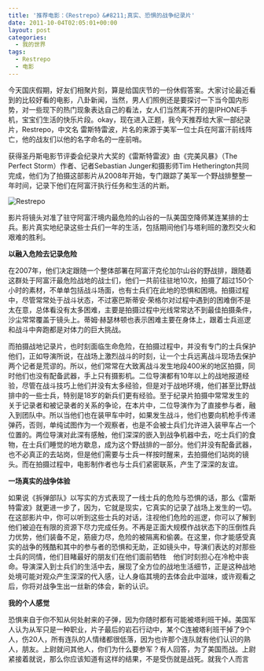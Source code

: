```yaml
---
title: '推荐电影：《Restrepo》&#8211;真实、恐惧的战争纪录片'
date: 2011-10-04T02:05:01+00:00
layout: post
categories:
  - 我的世界
tags:
  - Restrepo
  - 电影
---
```


今天国庆假期，好友们相聚片刻，算是给国庆节的一份休假答案。大家讨论最近看到的比较好看的电影，八卦新闻，当然，男人们照例还是要探讨一下当今国内形势，对一些现下的热门现象表达自己的看法，女人们当然离不开的是IPHONE手机，宝宝们生活的快乐片段。okay，现在进入正题，我今天推荐给大家一部纪录片，Restrepo，中文名 雷斯特雷波，片名的来源于美军一位士兵在阿富汗前线阵亡，他的战友们以他的名字命名的一座前哨。

获得圣丹斯电影节评委会纪录片大奖的《雷斯特雷波》由《完美风暴》（The Perfect Storm）作者、记者Sebastian Junger和摄影师Tim Hetherington共同完成，他们为了拍摄这部影片从2008年开始，专门跟踪了美军一个野战排整整一年时间，记录下他们在阿富汗执行任务和生活的片断。

![Restrepo](http://restrepothemovie.com/themes/site_themes/restrepo/img/restrepo-icon-red.png)
<!--more-->
影片将镜头对准了驻守阿富汗境内最危险的山谷的一队美国空降师某连某排的士兵。影片真实地纪录这些士兵们一年的生活，包括期间他们与塔利班的激烈交火和艰难的胜利。

**以融入危险去记录危险**

在2007年，他们决定跟随一个整体部署在阿富汗克伦加尔山谷的野战排，跟随着这群处于阿富汗最危险战地的战士们，他们一共前往驻地10次，拍摄了超过150个小时的素材，不单单包括战斗场面，也有士兵们在此地的恐惧和困境。拍摄过程中，尽管常常处于战斗状态，不过塞巴斯蒂安·荣格尔对过程中遇到的困难倒不是太在意，总体看没有太多困难，主要是拍摄过程中光线常常达不到最佳拍摄条件，沙尘常常覆盖于镜头上。蒂姆·赫瑟林顿也表示困难主要在身体上，跟着士兵巡逻和战斗中奔跑都是对体力的巨大挑战。

而拍摄战地记录片，也时刻面临生命危险，在拍摄过程中，并没有专门的士兵保护他们，正如导演所说，在战场上激烈战斗的时刻，让一个士兵远离战斗现场去保护两个记者是荒谬的。所以，他们常常在大致离战斗发生地段400米的地区拍摄，同时他们也没有配备武器，手上只有摄影机。二位导演都有10年以上的战地报道经验，尽管在战斗技巧上他们并没有太多经验，但是对于战地环境，他们甚至比野战排中的一些士兵，特别是18岁的新兵们更有经验。至于纪录片拍摄中常常发生的关于记录者和被记录者的关系的争论，在本片中，二位导演作为了直接参与者，融入到团队中。所以当他们也在装甲车中时，如果发生战斗，他们也要向机枪手传递弹药，否则，单纯试图作为一个观察者，也是不会被士兵们允许进入装甲车占一个位置的。两位导演对此深有感触，他们深深的嵌入到战争机器中去，吃士兵们的食物，在士兵们睡觉的地方歇息，成为这个野战排的一部分。他们并没有配备武器，也不必真正的去站岗，但是他们需要与士兵一样按时醒来，去拍摄他们站岗的镜头。而在拍摄过程中，电影制作者也与士兵们紧密联系，产生了深深的友谊。

**一场真实的战争体验**

如果说《拆弹部队》以写实的方式表现了一线士兵的危险与恐惧的话，那么《雷斯特雷波》就更进一步了，因为，它就是现实，它真实的记录了战场上发生的一切。在这部影片中，你可以听到这些士兵的对话，注视他们危险的巡逻，你可以了解到他们被迫在有限的资源下尽力完成任务。不再是正面大规模作战状态下的压倒性兵力优势，他们装备不足，筋疲力尽，危险的被隔离和偷袭。在这里，你才能感受真实的战争的残酷和其中的参与者的恐惧和无助，正如镜头中，导演们表达的对那些士兵的同情，他们目睹最好的朋友们在他们面前牺牲　他们时刻担心在冷枪中丧命。导演深入到士兵们的生活中去，展现了全方位的战地生活细节，正是这种战地处境可能对观众产生深深的代入感，让人身临其境的去体会此中滋味，或许观看之后，你将对战争生出一丝新的体会，新的认识。

**我的个人感觉**

恐惧来自于你不知从何处射来的子弹，因为你随时都有可能被塔利班干掉。美国军人认为从军只是一种职业，片子最后的岩石行动中，某个C连被塔利班干掉了9个人，伤20人，所有连队的人情绪都很低落，因为也许那个连队就有他们认识的熟人，朋友。上尉就问其他人，你们为什么要参军？有人回答，为了美国而战。上尉紧接着就说，那么你应该知道有这样的结果，不是受伤就是战死。就我个人而言